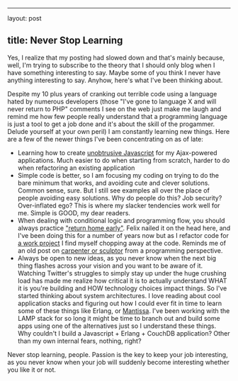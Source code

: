 <hr />

<p>layout: post</p>

<h2>title: Never Stop Learning</h2>

<p>Yes, I realize that my posting had slowed down and that's mainly because, well, I'm trying to subscribe to the theory that I should only blog when I have something interesting to say.  Maybe some of you think I never have anything interesting to say.  Anyhow, here's what I've been thinking about.
</p>

<p>Despite my 10 plus years of cranking out terrible code using a language hated by numerous developers (those "I've gone to language X and will never return to PHP" comments I see on the web just make me laugh and remind me how few people really understand that a programming language is just a tool to get a job done and it's about the skill of the progammer.  Delude yourself at your own peril) I am constantly learning new things.  Here are a few of the newer things I've been concentrating on as of late:
<ul>
<li>Learning how to create <a href="http://simonwillison.net/static/2008/xtech/">unobtrusive Javascript</a> for my Ajax-powered applications.  Much easier to do when starting from scratch, harder to do when refactoring an existing application</li>
<li>Simple code is better, so I am focusing my coding on trying to do the bare minimum that works, and avoiding cute and clever solutions.  Common sense, sure.  But I still see examples all over the place of people avoiding easy solutions.  Why do people do this?  Job security? Over-inflated ego?  This is where my slacker tendencies work well for me.  Simple is GOOD, my dear readers.</li>
<li>When dealing with conditional logic and programming flow, you should always practice <a href="http://www.debuggable.com/posts/programming-psychology-return-home-early:4811de9f-ae28-49c2-a7dc-2f154834cda3">"return home early"</a>.  Felix nailed it on the head here, and I've been doing this for a number of years now but as I refactor code for <a href="http://www.sportso.com">a work project</a> I find myself chopping away at the code.  Reminds me of an old post on <a href="http://www.littlehart.net/atthekeyboard/2007/05/02/carpenter-or-sculptor/">carpenter or sculptor</a> from a programming perspective.</li>
<li>Always be open to new ideas, as you never know when the next big thing flashes across your vision and you want to be aware of it.  Watching Twitter's struggles to simply stay up under the huge crushing load has made me realize how critical it is to actually understand WHAT it is you're building and HOW technology choices impact things.  So I've started thinking about system architectures.  I love reading about cool application stacks and figuring out how I could ever fit in time to learn some of these things like Erlang, or <a href="http://oubiwann.blogspot.com/2008/05/mantissa-alternative-to-lamp.html">Mantissa</a>.  I've been working with the LAMP stack for so long it might be time to branch out and build some apps using one of the alternatives just so I understand these things.  Why couldn't I build a Javascript + Erlang + CouchDB application?  Other than my own internal fears, nothing, right?</li>
</ul></p>

<p>
Never stop learning, people.  Passion is the key to keep your job interesting, as you never know when your job will suddenly become interesting whether you like it or not.
</p>
